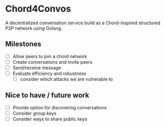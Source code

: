 # Chord4Convos
A decentralized conversation service build as a Chord-inspired structured P2P network using Golang.


## Milestones
- [ ] Allow peers to join a chord network 
- [ ] Create conversations and invite peers
- [ ] Send/receive message
- [ ] Evaluate efficiency and robustness
    - [ ] consider which attacks we are vulnerable to

## Nice to have / future work
- [ ] Provide option for discovering conversations
- [ ] Consider group keys 
- [ ] Consider ways to share public keys
